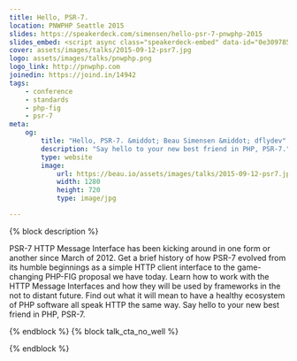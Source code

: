 ```yaml
---
title: Hello, PSR-7.
location: PNWPHP Seattle 2015
slides: https://speakerdeck.com/simensen/hello-psr-7-pnwphp-2015
slides_embed: <script async class="speakerdeck-embed" data-id="0e309785b7ad4448bda9e969025dede1" data-ratio="1.77777777777778" src="//speakerdeck.com/assets/embed.js"></script>
cover: assets/images/talks/2015-09-12-psr7.jpg
logo: assets/images/talks/pnwphp.png
logo_link: http://pnwphp.com
joinedin: https://joind.in/14942
tags:
    - conference
    - standards
    - php-fig
    - psr-7
meta:
    og:
        title: "Hello, PSR-7. &middot; Beau Simensen &middot; dflydev"
        description: "Say hello to your new best friend in PHP, PSR-7."
        type: website
        image:
            url: https://beau.io/assets/images/talks/2015-09-12-psr7.jpg
            width: 1280
            height: 720
            type: image/jpg

---
```

{% block description %}

PSR-7 HTTP Message Interface has been kicking around in one form or another since March of 2012. Get a brief history of how PSR-7 evolved from its humble beginnings as a simple HTTP client interface to the game-changing PHP-FIG proposal we have today. Learn how to work with the HTTP Message Interfaces and how they will be used by frameworks in the not to distant future. Find out what it will mean to have a healthy ecosystem of PHP software all speak HTTP the same way. Say hello to your new best friend in PHP, PSR-7.

{% endblock %}
{% block talk_cta_no_well %}
<script src="https://app.convertkit.com/landing_pages/766.js?orient=horz&ref=beau.io-dpc-psr7"></script>
{% endblock  %}
